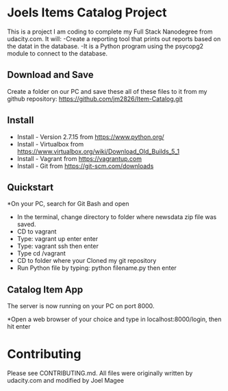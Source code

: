 # Joels Items Catalog Project

This is a project I am coding to complete my Full Stack Nanodegree from udacity.com.
It will:
-Create a reporting tool that prints out reports based on the datat in the database.
-It is a Python program using the psycopg2 module to connect to the database.

## Download and Save

Create a folder on our PC and save these all of these files to it from my github repository:
https://github.com/jm2826/Item-Catalog.git

## Install

* Install - Version 2.7.15 from https://www.python.org/
* Install - Virtualbox from https://www.virtualbox.org/wiki/Download_Old_Builds_5_1
* Install - Vagrant from https://vagrantup.com
* Install - Git from https://git-scm.com/downloads


## Quickstart
*On your PC, search for Git Bash and open
* In the terminal, change directory to folder where newsdata zip file was saved.
* CD to vagrant
* Type: vagrant up enter enter
* Type: vagrant ssh then enter
* Type cd /vagrant
* CD to folder where your Cloned my git repository
* Run Python file by typing: python filename.py then enter

## Catalog Item App
The server is now running on your PC on port 8000.

*Open a web browser of your choice and type in localhost:8000/login, then hit enter

# Contributing
Please see CONTRIBUTING.md.
All files were originally written by udacity.com and modified by Joel Magee
